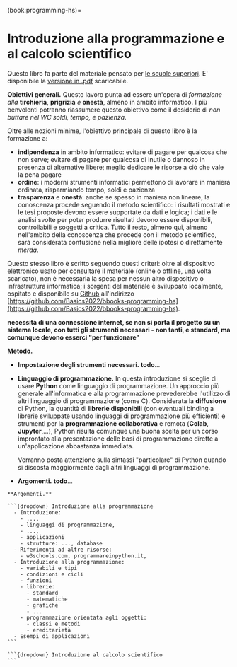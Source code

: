 (book:programming-hs)=
# Introduzione alla programmazione e al calcolo scientifico

Questo libro fa parte del materiale pensato per [le scuole superiori](https://basics2022.github.io/bbooks-hs). E' disponibile la [versione in .pdf](https://www.github.com/Basics2022/bbooks-programming-hs/blob/master/_build/latex/book.pdf) scaricabile.

**Obiettivi generali.** Questo lavoro punta ad essere un'opera di *formazione alla* **tirchieria**, **prigrizia** *e* **onestà**, almeno in ambito informatico. I più benvolenti potranno riassumere questo obiettivo come il desiderio di *non buttare nel WC soldi, tempo, e pazienza*.

Oltre alle nozioni minime, l'obiettivo principale di questo libro è la formazione a:
- **indipendenza** in ambito informatico: evitare di pagare per qualcosa che non serve; evitare di pagare per qualcosa di inutile o dannoso in presenza di alternative libere; meglio dedicare le risorse a ciò che vale la pena pagare
- **ordine**: i moderni strumenti informatici permettono di lavorare in maniera ordinata, risparmiando tempo, soldi e pazienza
- **trasparenza** e **onestà**: anche se spesso in maniera non lineare, la conoscenza procede seguendo il metodo scientifico: i risultati mostrati e le tesi proposte devono essere supportate da dati e logica; i dati e le analisi svolte per poter produrre risultati devono essere disponibili, controllabili e soggetti a critica. Tutto il resto, almeno qui, almeno nell'ambito della conoscenza che procede con il metodo scientifico, sarà considerata confusione nella migliore delle ipotesi o direttamente *merda*.

Questo stesso libro è scritto seguendo questi criteri: oltre al dispositivo elettronico usato per consultare il materiale (online o offline, una volta scaricato), non è necessaria la spesa per nessun altro dispositivo o infrastruttura informatica; i sorgenti del materiale è sviluppato localmente, ospitato e disponibile su [Github](https://github.com) all'indirizzo [https://github.com/Basics2022/bbooks-programming-hs](https://github.com/Basics2022/bbooks-programming-hs).

**necessità di una connessione internet, se non si porta il progetto su un sistema locale, con tutti gli strumenti necessari - non tanti, e standard, ma comunque devono esserci "per funzionare"**

<!--
- Nozioni
- Valutazione e suggerimento risorse, che persegue per quanto possibile l'indipendenza e la libertà in termini di
  - strumenti: è inutile pagare per ciò che non serve o è persino dannoso: meglio concentrare le risorse economiche e di pazienza per quello che davvero ne vale la pena, non credete? Ad esempio
    - inutile comprare computer da 1000€ se non servono, se 100€ possono essere sufficienti
    - inutile comprare servizi, a cominciare da sistemi operativi, che ti legano inutilmente ad aziende dalla morale (ma non staremo a discutere qui della morale) e dai servizi discutibili, in presenza di alternative gratuite per i nostri obiettivi
    - ...
  - conoscenza:
    - utilizzo di strumenti open-source per quanto possibile
    - ...
-->

**Metodo.**

- **Impostazione degli strumenti necessari.** **todo**...

- **Linguaggio di programmazione.** In questa introduzione si sceglie di usare **Python** come linguaggio di programmazione. 
  Un approccio più generale all'informatica e alla programmazione prevederebbe l'utilizzo di altri linguaggio di programmazione (come C).
  Considerata la **diffusione** di Python, la quantità di **librerie disponibili** (con eventuali binding a librerie sviluppate usando linguaggi di programmazione più efficienti) e strumenti per la **programmazione collaborativa** e remota (**Colab**, **Jupyter**,...), Python risulta comunque una buona scelta per un corso improntato alla presentazione delle basi di programmazione dirette a un'applicazione abbastanza immediata.

  Verranno posta attenzione sulla sintassi "particolare" di Python quando si discosta maggiormente dagli altri linguaggi di programmazione.

- **Argomenti.** **todo**...

````{only} html
**Argomenti.**

```{dropdown} Introduzione alla programmazione
  - Introduzione: 
    - ..., 
    - linguaggi di programmazione, 
    - ...,
    - applicazioni
    - strutture: ..., database
  - Riferimenti ad altre risorse:
    - w3schools.com, programmareinpython.it, 
  - Introduzione alla programmazione:
    - variabili e tipi
    - condizioni e cicli
    - funzioni
    - librerie:
      - standard
      - matematiche
      - grafiche
      - ...
    - programmazione orientata agli oggetti:
      - classi e metodi
      - ereditarietà
  - Esempi di applicazioni
```

```{dropdown} Introduzione al calcolo scientifico
```

````

